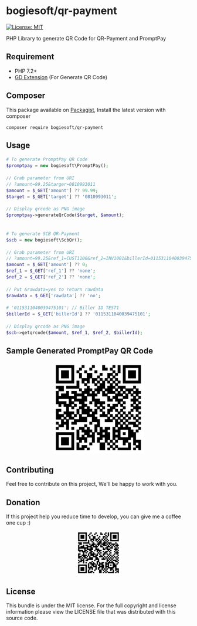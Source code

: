 # bogiesoft/qr-payment

[![License: MIT](https://img.shields.io/badge/License-MIT-green.svg)](https://opensource.org/licenses/MIT)

PHP Library to generate QR Code for QR-Payment and PromptPay

## Requirement
- PHP 7.2+
- [GD Extension](http://php.net/manual/en/book.image.php) (For Generate QR Code)

## Composer
This package available on [Packagist](https://packagist.org/packages/bogiesoft/qr-payment), Install the latest version with composer 

```
composer require bogiesoft/qr-payment
```

## Usage

```php
# To generate PromptPay QR Code
$promptpay = new bogiesoft\PromptPay();

// Grab parameter from URI
// ?amount=99.25&targer=0810993011
$amount = $_GET['amount'] ?? 99.99;
$target = $_GET['target'] ?? '0810993011';

// Display qrcode as PNG image
$promptpay->generateQrCode($target, $amount);


# To generate SCB QR-Payment
$scb = new bogiesoft\ScbQr();

// Grab parameter from URI
// ?amount=99.25&ref_1=CUST1100&ref_2=INV1001&billerId=0115311040039475101
$amount = $_GET['amount'] ?? 0;
$ref_1 = $_GET['ref_1'] ?? 'none';
$ref_2 = $_GET['ref_2'] ?? 'none';

// Put &rawdata=yes to return rawdata
$rawdata = $_GET['rawdata'] ?? 'no';

# '0115311040039475101'; // Biller ID TEST1
$billerId = $_GET['billerId'] ?? '0115311040039475101'; 

// Display qrcode as PNG image
$scb->getqrcode($amount, $ref_1, $ref_2, $billerId);
```

## Sample Generated PromptPay QR Code
<p align="center">
  <img src="images/promptpay.png" width="250" />
</p>

## Contributing
Feel free to contribute on this project, We'll be happy to work with you.

## Donation
If this project help you reduce time to develop, you can give me a coffee one cup :)
<p align="center">
  <img src="images/promptpay.png" width="120" />
</p>

## License
This bundle is under the MIT license. For the full copyright and license information please view the LICENSE file that was distributed with this source code.
